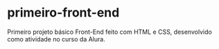 # primeiro-front-end
Primeiro projeto básico Front-End feito com HTML e CSS, desenvolvido como atividade no curso da Alura.
